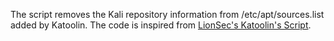 The script removes the Kali repository information from /etc/apt/sources.list added by Katoolin. The code is inspired from [LionSec's Katoolin's Script](https://github.com/LionSec/katoolin/blob/master/katoolin.py).
